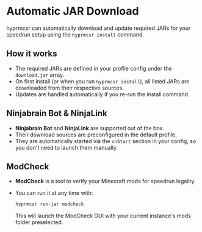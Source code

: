 # Automatic JAR Download

hyprmcsr can automatically download and update required JARs for your speedrun setup using the `hyprmcsr install` command.

## How it works

- The required JARs are defined in your profile config under the `download.jar` array.
- On first install (or when you run `hyprmcsr install`), all listed JARs are downloaded from their respective sources.
- Updates are handled automatically if you re-run the install command.

## Ninjabrain Bot & NinjaLink

- **Ninjabrain Bot** and **NinjaLink** are supported out of the box.
- Their download sources are preconfigured in the default profile.
- They are automatically started via the `onStart` section in your config, so you don't need to launch them manually.

## ModCheck

- **ModCheck** is a tool to verify your Minecraft mods for speedrun legality.
- You can run it at any time with:

  ```bash
  hyprmcsr run-jar modcheck
  ```

  This will launch the ModCheck GUI with your current instance's mods folder preselected.
  
